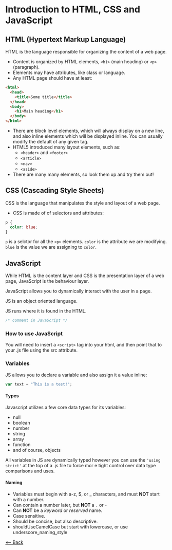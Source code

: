 # Introduction to HTML, CSS and JavaScript

## HTML (Hypertext Markup Language)

HTML is the language responsible for organizing the content of a web page.

- Content is organized by HTML elements, `<h1>` (main heading) or `<p>` (paragraph).
- Elements may have attributes, like class or language.
- Any HTML page should have at least:
```html
<html>
  <head>
    <title>Some title</title>
  </head>
  <body>
    <h1>Main heading</h1>
  </body>
</html>
```
- There are block level elements, which will always display on a new line, and also inline elements which will be displayed inline. You can usually modify the default of any given tag.
- HTML5 introduced many layout elements, such as:
  - `<header>` and `<footer>`
  - `<article>`
  - `<nav>`
  - `<aside>`
- There are many many elements, so look them up and try them out!

## CSS (Cascading Style Sheets)

CSS is the language that manipulates the style and layout of a web page.

- CSS is made of of selectors and attributes:

```css
p {
  color: blue;
}
```

`p` is a selctor for all the `<p>` elements.
`color` is the attribute we are modifying.
`blue` is the value we are assigning to `color`.



## JavaScript

While HTML is the content layer and CSS is the presentation layer of a web page, JavaScript is the behaviour layer.

JavaScript allows you to dynamically interact with the user in a page.

JS is an object oriented language.

JS runs where it is found in the HTML.

```js
/* comment in JavaScript */
```

### How to use JavaScript

You will need to insert a `<script>` tag into your html, and then point that to your .js file using the src attribute.

###  Variables

JS allows you to declare a variable and also assign it a value inline:
```js
var text = "This is a test!";
```
#### Types
Javascript utilizes a few core data types for its variables:
- null
- boolean
- number
- string
- array
- function
- and of course, objects

All variables in JS are dynamically typed however you can use the `'using strict'` at the top of a .js file to force mor
e tight control over data type comparisons and uses.

#### Naming
* Variables must begin with a-z, $, or _ characters, and must **NOT** start with a number.
* Can contain a number later, but **NOT** a `.` or `-`
* Can **NOT** be a *keyword* or *reserved* name.
* Case sensitive.
* Should be concise, but also descriptive.
* shouldUseCamelCase but start with lowercase, or use underscore_naming_style


[<-- Back](../README.md)